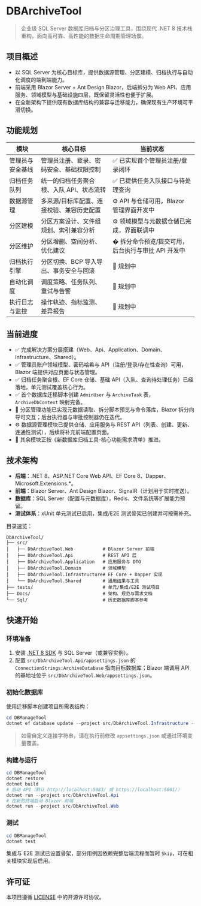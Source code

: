 # DBArchiveTool

> 企业级 SQL Server 数据库归档与分区治理工具，围绕现代 .NET 8 技术栈重构，面向高可靠、高性能的数据生命周期管理场景。

## 项目概述
- 以 SQL Server 为核心目标库，提供数据源管理、分区建模、归档执行与自动化调度的端到端能力。
- 前端采用 Blazor Server + Ant Design Blazor，后端拆分为 Web API、应用服务、领域模型与基础设施四层，既保留灵活性也便于扩展。
- 在全新架构下提供既有数据库结构的兼容与迁移能力，确保现有生产环境可平滑切换。

## 功能规划
| 模块 | 核心目标 | 当前状态 |
| --- | --- | --- |
| 管理员与安全基线 | 管理员注册、登录、密码安全、基础权限控制 | ✅ 已实现首个管理员注册/登录闭环 |
| 归档任务队列 | 统一的归档任务聚合根、入队 API、状态流转 | ✅ 已提供任务入队接口与待处理查询 |
| 数据源管理 | 多来源/目标库配置、连接校验、兼容历史配置 | ⚙️ API 与仓储可用，Blazor 管理界面开发中 |
| 分区建模 | 分区方案设计、文件组规划、索引兼容分析 | ⚙️ 领域模型与元数据仓储已完成，界面联调中 |
| 分区维护 | 分区增删、空间分析、优化建议 | � 拆分命令预览/提交可用，后台执行与审批 API 开发中 |
| 归档执行引擎 | 分区切换、BCP 导入导出、事务安全与回滚 | 📝 规划中 |
| 自动化调度 | 调度策略、任务队列、重试与告警 | 📝 规划中 |
| 执行日志与监控 | 操作轨迹、指标监测、差异报告 | 📝 规划中 |

## 当前进度
- ✅ 完成解决方案分层搭建（Web、Api、Application、Domain、Infrastructure、Shared）。
- ✅ 管理员账户领域模型、密码哈希与 API（注册/登录/存在性查询）可用，Blazor 端提供对应页面与状态管理。
- ✅ 归档任务聚合根、EF Core 仓储、基础 API（入队、查询待处理任务）已经落地，单元测试覆盖核心行为。
- ✅ 首个数据库迁移脚本创建 `AdminUser` 与 `ArchiveTask` 表，`ArchiveDbContext` 映射完备。
- 🧩 分区管理功能已实现元数据读取、拆分脚本预览与命令落库，Blazor 拆分向导可交互；后台执行器与审批控制器仍在迭代。
- ⚙️ 数据源管理模块已提供仓储、应用服务与 REST API（列表、创建、更新、连通性测试），后续将补充前端配置页面。
- 🚧 其余模块正按《新数据库归档工具-核心功能需求清单》推进。

## 技术架构
- **后端**：.NET 8、ASP.NET Core Web API、EF Core 8、Dapper、Microsoft.Extensions.*。
- **前端**：Blazor Server、Ant Design Blazor、SignalR（计划用于实时推送）。
- **数据库**：SQL Server（配置与元数据库），Redis、文件系统等扩展能力预留。
- **测试体系**：xUnit 单元测试已启用，集成/E2E 测试骨架已创建并可按需补充。

目录速览：
```
DbArchiveTool/
├── src/
│   ├── DbArchiveTool.Web           # Blazor Server 前端
│   ├── DbArchiveTool.Api           # REST API 层
│   ├── DbArchiveTool.Application   # 应用服务与 DTO
│   ├── DbArchiveTool.Domain        # 领域模型
│   ├── DbArchiveTool.Infrastructure# EF Core + Dapper 实现
│   └── DbArchiveTool.Shared        # 通用结果与工具
├── tests/                          # 单元/集成/E2E 测试项目
├── Docs/                           # 架构、规范与需求文档
└── Sql/                            # 历史数据库脚本参考
```

## 快速开始
### 环境准备
1. 安装 [.NET 8 SDK](https://dotnet.microsoft.com/) 与 SQL Server（或兼容实例）。
2. 配置 `src/DbArchiveTool.Api/appsettings.json` 的 `ConnectionStrings:ArchiveDatabase` 指向目标数据库；Blazor 端调用 API 的基地址位于 `src/DbArchiveTool.Web/appsettings.json`。

### 初始化数据库
使用迁移脚本创建项目所需表结构：
```powershell
cd DBManageTool
dotnet ef database update --project src/DbArchiveTool.Infrastructure --startup-project src/DbArchiveTool.Api
```
> 如需自定义连接字符串，请在执行前修改 `appsettings.json` 或通过环境变量覆盖。

### 构建与运行
```powershell
cd DBManageTool
dotnet restore
dotnet build
# 启动 API（默认 http://localhost:5083/ 或 https://localhost:5001/）
dotnet run --project src/DbArchiveTool.Api
# 在新的终端启动 Blazor 前端
dotnet run --project src/DbArchiveTool.Web
```

### 测试
```powershell
cd DBManageTool
dotnet test
```
集成与 E2E 测试已设置骨架，部分用例因依赖完整后端流程而暂时 `Skip`，可在相关模块实现后启用。

## 许可证
本项目遵循 [LICENSE](LICENSE) 中的开源许可协议。